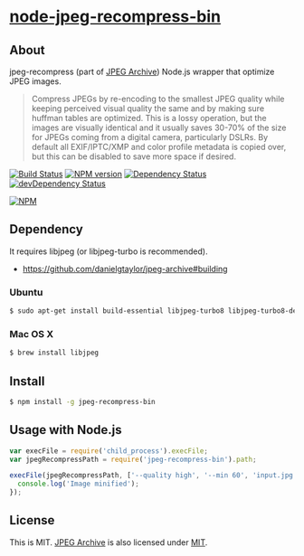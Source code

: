 # [node-jpeg-recompress-bin](https://npmjs.org/package/jpeg-recompress-bin)

## About

jpeg-recompress (part of [JPEG Archive](https://github.com/danielgtaylor/jpeg-archive)) Node.js wrapper that optimize JPEG images.

> Compress JPEGs by re-encoding to the smallest JPEG quality while keeping perceived visual quality the same and by making sure huffman tables are optimized. This is a lossy operation, but the images are visually identical and it usually saves 30-70% of the size for JPEGs coming from a digital camera, particularly DSLRs. By default all EXIF/IPTC/XMP and color profile metadata is copied over, but this can be disabled to save more space if desired.

[![Build Status](https://travis-ci.org/1000ch/node-jpeg-recompress-bin.png?branch=master)](https://travis-ci.org/1000ch/node-jpeg-recompress-bin)
[![NPM version](https://badge.fury.io/js/jpeg-recompress-bin.png)](http://badge.fury.io/js/jpeg-recompress-bin)
[![Dependency Status](https://david-dm.org/1000ch/node-jpeg-recompress-bin.png)](https://david-dm.org/1000ch/node-jpeg-recompress-bin)
[![devDependency Status](https://david-dm.org/1000ch/node-jpeg-recompress-bin/dev-status.png)](https://david-dm.org/1000ch/node-jpeg-recompress-bin#info=devDependencies)

[![NPM](https://nodei.co/npm/jpeg-recompress-bin.png)](https://nodei.co/npm/jpeg-recompress-bin/)

## Dependency

It requires libjpeg (or libjpeg-turbo is recommended).

- https://github.com/danielgtaylor/jpeg-archive#building

### Ubuntu

```sh
$ sudo apt-get install build-essential libjpeg-turbo8 libjpeg-turbo8-dev
```

### Mac OS X

```sh
$ brew install libjpeg
```

## Install

```sh
$ npm install -g jpeg-recompress-bin
```

## Usage with Node.js

```js
var execFile = require('child_process').execFile;
var jpegRecompressPath = require('jpeg-recompress-bin').path;

execFile(jpegRecompressPath, ['--quality high', '--min 60', 'input.jpg', 'output.jpg'], function() {
  console.log('Image minified');
});
```

## License

This is MIT.
[JPEG Archive](https://github.com/danielgtaylor/jpeg-archive) is also licensed under [MIT](https://github.com/danielgtaylor/jpeg-archive#license).

